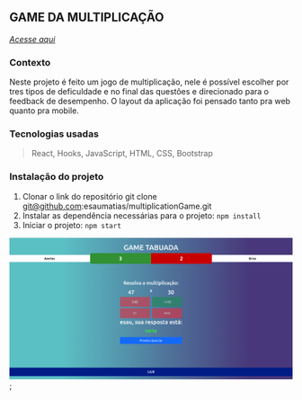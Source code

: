 ## GAME DA MULTIPLICAÇÃO

_[Acesse aqui](https://multiplication-table-two.vercel.app/)_

### Contexto

Neste projeto é feito um jogo de multiplicação, nele é possível escolher por tres tipos de deficuldade e no final das questões e direcionado para o feedback de desempenho. O layout da aplicação foi pensado tanto pra web quanto pra mobile.

### Tecnologias usadas

>React, Hooks, JavaScript, HTML, CSS, Bootstrap

### Instalação do projeto

1. Clonar o link do repositório git clone git@github.com:esaumatias/multiplicationGame.git
2. Instalar as dependência necessárias para o projeto: ```npm install```
3. Iniciar o projeto: ```npm start```

![alt text](./src//images/tabela.png);
